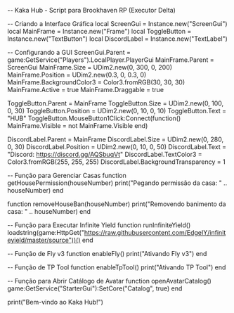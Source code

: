 -- Kaka Hub - Script para Brookhaven RP (Executor Delta)

-- Criando a Interface Gráfica
local ScreenGui = Instance.new("ScreenGui")
local MainFrame = Instance.new("Frame")
local ToggleButton = Instance.new("TextButton")
local DiscordLabel = Instance.new("TextLabel")

-- Configurando a GUI
ScreenGui.Parent = game:GetService("Players").LocalPlayer.PlayerGui
MainFrame.Parent = ScreenGui
MainFrame.Size = UDim2.new(0, 300, 0, 200)
MainFrame.Position = UDim2.new(0.3, 0, 0.3, 0)
MainFrame.BackgroundColor3 = Color3.fromRGB(30, 30, 30)
MainFrame.Active = true
MainFrame.Draggable = true

ToggleButton.Parent = MainFrame
ToggleButton.Size = UDim2.new(0, 100, 0, 30)
ToggleButton.Position = UDim2.new(0, 10, 0, 10)
ToggleButton.Text = "HUB"
ToggleButton.MouseButton1Click:Connect(function()
    MainFrame.Visible = not MainFrame.Visible
end)

DiscordLabel.Parent = MainFrame
DiscordLabel.Size = UDim2.new(0, 280, 0, 30)
DiscordLabel.Position = UDim2.new(0, 10, 0, 50)
DiscordLabel.Text = "Discord: https://discord.gg/AQSbuqVt"
DiscordLabel.TextColor3 = Color3.fromRGB(255, 255, 255)
DiscordLabel.BackgroundTransparency = 1

-- Função para Gerenciar Casas
function getHousePermission(houseNumber)
    print("Pegando permissão da casa: " .. houseNumber)
end

function removeHouseBan(houseNumber)
    print("Removendo banimento da casa: " .. houseNumber)
end

-- Função para Executar Infinite Yield
function runInfiniteYield()
    loadstring(game:HttpGet("https://raw.githubusercontent.com/EdgeIY/infiniteyield/master/source"))()
end

-- Função de Fly v3
function enableFly()
    print("Ativando Fly v3")
end

-- Função de TP Tool
function enableTpTool()
    print("Ativando TP Tool")
end

-- Função para Abrir Catálogo de Avatar
function openAvatarCatalog()
    game:GetService("StarterGui"):SetCore("Catalog", true)
end

print("Bem-vindo ao Kaka Hub!")
